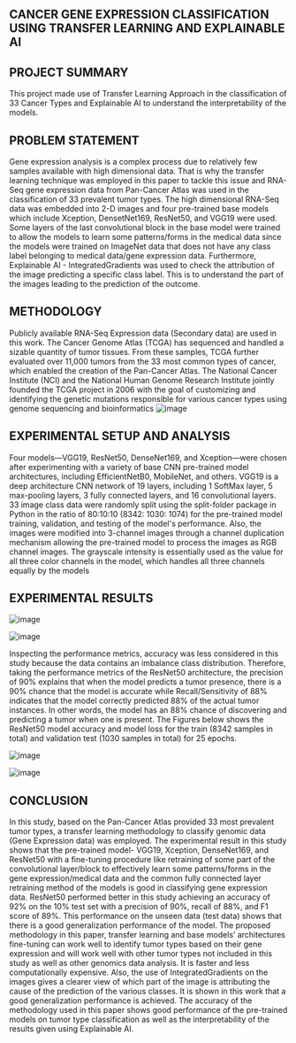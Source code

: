 ## CANCER GENE EXPRESSION CLASSIFICATION USING TRANSFER LEARNING AND EXPLAINABLE AI

## PROJECT SUMMARY
This project made use of Transfer Learning Approach in the classification of 33 Cancer Types and Explainable AI to understand the interpretability of the models.


## PROBLEM STATEMENT
Gene expression analysis is a complex process due to relatively few samples available with high dimensional data. That is why the transfer learning technique was employed in this paper to tackle this issue and RNA-Seq gene expression data from Pan-Cancer Atlas was used in the classification of 33 prevalent tumor types. The high dimensional RNA-Seq data was embedded into 2-D images and four pre-trained base models which include Xception, DensetNet169, ResNet50, and VGG19 were used. Some layers of the last convolutional block in the base model were trained to allow the models to learn some patterns/forms in the medical data since the models were trained on ImageNet data that does not have any class label belonging to medical data/gene expression data.
Furthermore, Explainable AI - IntegratedGradients was used to check the attribution of the image predicting a specific class label. This is to understand the part of the images leading to the prediction of the outcome.

## METHODOLOGY
Publicly available RNA-Seq Expression data (Secondary data) are used in this work. The Cancer Genome Atlas (TCGA) has sequenced and handled a sizable quantity of tumor tissues. From these samples, TCGA further evaluated over 11,000 tumors from the 33 most common types of cancer, which enabled the creation of the Pan-Cancer Atlas. The National Cancer Institute (NCI) and the National Human Genome Research Institute jointly founded the TCGA project in 2006 with the goal of customizing and identifying the genetic mutations responsible for various cancer types using genome sequencing and bioinformatics 
![image](https://github.com/Anthonyomowumi/-Deep-Learning-Transfer-Learning-and-Explainable-Artificial-Intelligence-XAI-repo/assets/93340041/c652088b-8bdf-46b5-a769-db27c58ad781)

## EXPERIMENTAL SETUP AND ANALYSIS
Four models—VGG19, ResNet50, DenseNet169, and Xception—were chosen after experimenting with a variety of base CNN pre-trained model architectures, including EfficientNetB0, MobileNet, and others. VGG19 is a deep architecture CNN network of 19 layers, including 1 SoftMax layer, 5 max-pooling layers, 3 fully connected layers, and 16 convolutional layers.
33 image class data were randomly split using the split-folder package in Python in the ratio of 80:10:10 (8342: 1030: 1074) for the pre-trained model training, validation, and testing of the model's performance. Also, the images were modified into 3-channel images through a channel duplication mechanism allowing the pre-trained model to process the images as RGB channel images. The grayscale intensity is essentially used as the value for all three color channels in the model, which handles all three channels equally by the models

## EXPERIMENTAL RESULTS
![image](https://github.com/Anthonyomowumi/-Deep-Learning-Transfer-Learning-and-Explainable-Artificial-Intelligence-XAI-repo/assets/93340041/f6526793-52e6-4dce-b0de-c79d37e55903)

![image](https://github.com/Anthonyomowumi/-Deep-Learning-Transfer-Learning-and-Explainable-Artificial-Intelligence-XAI-repo/assets/93340041/bc612add-c6e4-4ee0-944c-286a8b2825e6)

Inspecting the performance metrics, accuracy was less considered in this study because the data contains an imbalance class distribution. Therefore, taking the performance metrics of the ResNet50 architecture, the precision of 90% explains that when the model predicts a tumor presence, there is a 90% chance that the model is accurate while Recall/Sensitivity of 88% indicates that the model correctly predicted 88% of the actual tumor instances. In other words, the model has an 88% chance of discovering and predicting a tumor when one is present. The Figures below shows the ResNet50 model accuracy and model loss for the train (8342 samples in total) and validation test (1030 samples in total) for 25 epochs.

![image](https://github.com/Anthonyomowumi/-Deep-Learning-Transfer-Learning-and-Explainable-Artificial-Intelligence-XAI-repo/assets/93340041/5143c5a0-851f-4de0-aac8-a2ce84a47e48)


![image](https://github.com/Anthonyomowumi/-Deep-Learning-Transfer-Learning-and-Explainable-Artificial-Intelligence-XAI-repo/assets/93340041/ae7a7d0d-a4fb-48d5-a11e-83f93fdeccda)



## CONCLUSION
In this study, based on the Pan-Cancer Atlas provided 33 most prevalent tumor types, a transfer learning methodology to classify genomic data (Gene Expression data) was employed. The experimental result in this study shows that the pre-trained model- VGG19, Xception, DenseNet169, and ResNet50 with a fine-tuning procedure like retraining of some part of the convolutional layer/block to effectively learn some patterns/forms in the gene expression/medical data and the common fully connected layer retraining method of the models is good in classifying gene expression data. ResNet50 performed better in this study achieving an accuracy of 92% on the 10% test set with a precision of 90%, recall of 88%, and F1 score of 89%. This performance on the unseen data (test data) shows that there is a good generalization performance of the model. The proposed methodology in this paper, transfer learning and base models’ architectures fine-tuning can work well to identify tumor types based on their gene expression and will work well with other tumor types not included in this study as well as other genomics data analysis. It is faster and less computationally expensive. Also, the use of IntegratedGradients on the images gives a clearer view of which part of the image is attributing the cause of the prediction of the various classes. It is shown in this work that a good generalization performance is achieved. The accuracy of the methodology used in this paper shows good performance of the pre-trained models on tumor type classification as well as the interpretability of the results given using Explainable AI.



